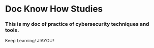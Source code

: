 # Doc Know How Studies
### This is my doc of practice of cybersecurity techniques and tools.
Keep Learning! JIAYOU!

